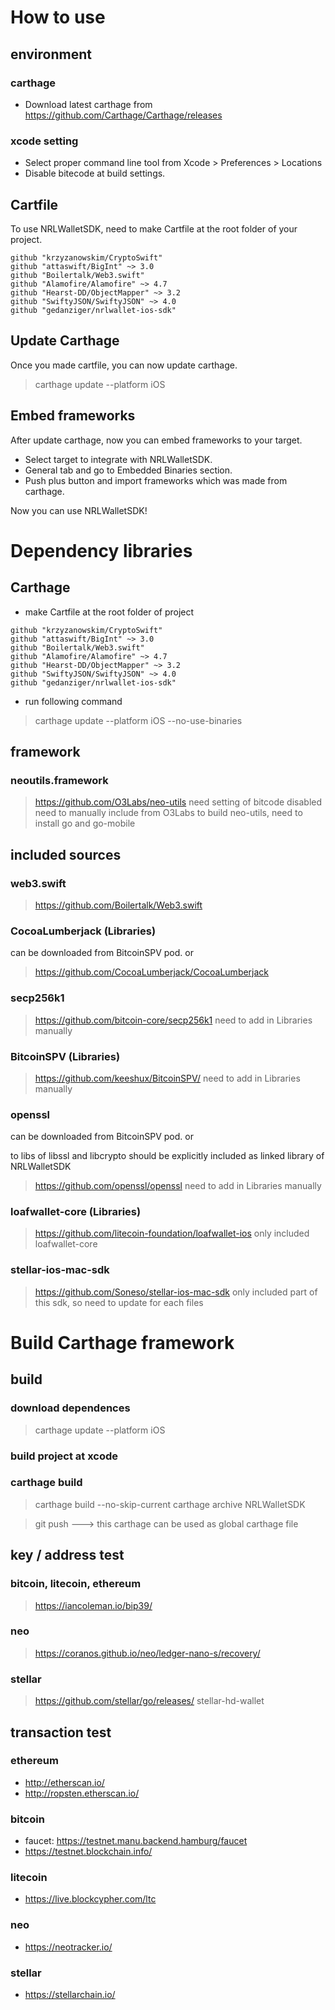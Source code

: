 # How to use

## environment
### carthage
* Download latest carthage from https://github.com/Carthage/Carthage/releases
### xcode setting
* Select proper command line tool from Xcode > Preferences > Locations 
* Disable bitecode at build settings.

## Cartfile
To use NRLWalletSDK, need to make Cartfile at the root folder of your project.

```
github "krzyzanowskim/CryptoSwift"
github "attaswift/BigInt" ~> 3.0
github "Boilertalk/Web3.swift"
github "Alamofire/Alamofire" ~> 4.7
github "Hearst-DD/ObjectMapper" ~> 3.2
github "SwiftyJSON/SwiftyJSON" ~> 4.0
github "gedanziger/nrlwallet-ios-sdk"
```
## Update Carthage
Once you made cartfile, you can now update carthage.
>carthage update --platform iOS 

## Embed frameworks
After update carthage, now you can embed frameworks to your target.

* Select target to integrate with NRLWalletSDK.
* General tab and go to Embedded Binaries section.
* Push plus button and import frameworks which was made from carthage.

Now you can use NRLWalletSDK!


# Dependency libraries

## Carthage

* make Cartfile at the root folder of project
```
github "krzyzanowskim/CryptoSwift"
github "attaswift/BigInt" ~> 3.0
github "Boilertalk/Web3.swift"
github "Alamofire/Alamofire" ~> 4.7
github "Hearst-DD/ObjectMapper" ~> 3.2
github "SwiftyJSON/SwiftyJSON" ~> 4.0
github "gedanziger/nrlwallet-ios-sdk"
```
* run following command 
>carthage update --platform iOS --no-use-binaries

## framework
### neoutils.framework
>https://github.com/O3Labs/neo-utils
>need setting of bitcode disabled
>need to manually include from O3Labs
>to build neo-utils, need to install go and go-mobile


## included sources

### web3.swift

>https://github.com/Boilertalk/Web3.swift

### CocoaLumberjack (Libraries)

can be downloaded from BitcoinSPV pod. or 

>https://github.com/CocoaLumberjack/CocoaLumberjack

### secp256k1
>https://github.com/bitcoin-core/secp256k1
>need to add in Libraries manually

### BitcoinSPV (Libraries)
>https://github.com/keeshux/BitcoinSPV/
>need to add in Libraries manually

### openssl

can be downloaded from BitcoinSPV pod. or 

to libs of libssl and libcrypto should be explicitly included as linked library of NRLWalletSDK

>https://github.com/openssl/openssl
>need to add in Libraries manually

### loafwallet-core (Libraries)
>https://github.com/litecoin-foundation/loafwallet-ios
>only included loafwallet-core

### stellar-ios-mac-sdk
>https://github.com/Soneso/stellar-ios-mac-sdk
>only included part of this sdk, so need to update for each files


# Build Carthage framework

## build

### download dependences
>carthage update --platform iOS

### build project at xcode

### carthage build
>carthage build --no-skip-current
>carthage archive NRLWalletSDK

>git push   ---> this carthage can be used as global carthage file

## key / address test
### bitcoin, litecoin, ethereum
>https://iancoleman.io/bip39/

### neo
>https://coranos.github.io/neo/ledger-nano-s/recovery/

### stellar
>https://github.com/stellar/go/releases/  stellar-hd-wallet

## transaction test

### ethereum
* http://etherscan.io/
* http://ropsten.etherscan.io/

### bitcoin
* faucet: https://testnet.manu.backend.hamburg/faucet
* https://testnet.blockchain.info/

### litecoin
* https://live.blockcypher.com/ltc

### neo
* https://neotracker.io/

### stellar
* https://stellarchain.io/


